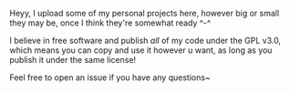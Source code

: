 Heyy, I upload some of my personal projects here, however big or small they may be, once I think they're somewhat ready ^-^

I believe in free software and publish *all* of my code under the GPL v3.0, which means you can copy and use it however u want, as long as you publish it under the same license!

Feel free to open an issue if you have any questions~
